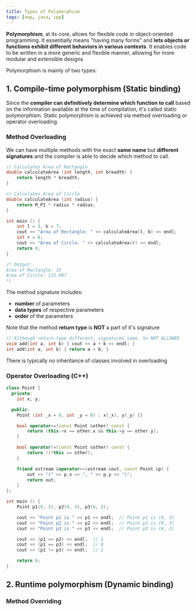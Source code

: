 ```yaml
---
title: Types of Polymorphism
tags: [oop, java, cpp]
---
```


<!-- TODO: Operator & Method overloading, method overriding (Java,C++)-->

**Polymorphism**, at its core, allows for flexible code in object-oriented programming. It essentially means "having many forms" and **lets objects or functions exhibit different behaviors in various contexts**. It enables code to be written in a more generic and flexible manner, allowing for more modular and extensible designs

Polymorphism is mainly of two types:

## 1. Compile-time polymorphism (Static binding)

Since the **compiler can definitively determine which function to call** based on the information available at the time of compilation, it's called static polymorphism. Static polymorphism is achieved via method overloading or operator overloading

### Method Overloading

We can have multiple methods with the exact **same name** but **different signatures** and the compiler is able to decide which method to call.

```cpp
// Calculates Area of Rectangle
double calculateArea (int length, int breadth) {
    return length * breadth;
}

// Calculates Area of Circle
double calculateArea (int radius) {
    return M_PI * radius * radius;
}

int main () {
    int l = 5, b = 7;
    cout << "Area of Rectangle: " << calculateArea(l, b) << endl;
    int r = 6;
    cout << "Area of Circle: " << calculateArea(r) << endl;
    return 0;
}

/* Output:
Area of Rectangle: 35
Area of Circle: 113.097
*/
```

The method signature includes:

- **number** of parameters
- **data types** of respective parameters
- **order** of the parameters

Note that the method **return type** is **NOT** a part of it's signature

```cpp
// Although return-type different, signatures same. So NOT ALLOWED
void add(int a, int b) { cout << a + b << endl; }
int add(int a, int b) { return a + b; }
```

There is typically no inheritance of classes involved in overloading

### Operator Overloading (C++)

```cpp
class Point {
  private:
    int x, y;

  public:
    Point (int _x = 0, int _y = 0) : x(_x), y(_y) {}

    bool operator==(const Point &other) const {
        return (this->x == other.x && this->y == other.y);
    }

    bool operator!=(const Point &other) const {
        return !(*this == other);
    }

    friend ostream &operator<<(ostream &out, const Point &p) {
        out << "(" << p.x << ", " << p.y << ")";
        return out;
    }
};

int main () {
    Point p1(9, 3), p2(9, 3), p3(6, 2);

    cout << "Point p1 is " << p1 << endl;  // Point p1 is (9, 3)
    cout << "Point p2 is " << p2 << endl;  // Point p2 is (9, 3)
    cout << "Point p3 is " << p3 << endl;  // Point p3 is (6, 2)

    cout << (p1 == p2) << endl;  // 1
    cout << (p1 == p3) << endl;  // 0
    cout << (p1 != p3) << endl;  // 1

    return 0;
}
```

## 2. Runtime polymorphism (Dynamic binding)

### Method Overriding
